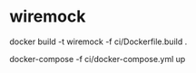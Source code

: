 # wiremock

docker build -t wiremock -f ci/Dockerfile.build .

docker-compose -f ci/docker-compose.yml up
